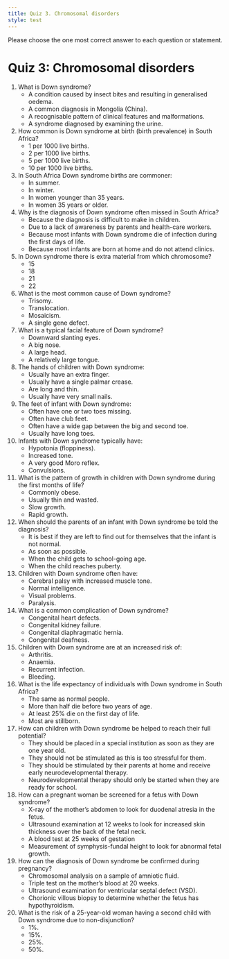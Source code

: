 ```yaml
---
title: Quiz 3. Chromosomal disorders
style: test
---
```


Please choose the one most correct answer to each question or statement.

# Quiz 3: Chromosomal disorders

1.	What is Down syndrome?
	-	A condition caused by insect bites and resulting in generalised oedema.
	-	A common diagnosis in Mongolia (China).
	+	A recognisable pattern of clinical features and malformations.
	-	A syndrome diagnosed by examining the urine.
2.	How common is Down syndrome at birth (birth prevalence) in South Africa?
	-	1 per 1000 live births.
	+	2 per 1000 live births.
	-	5 per 1000 live births.
	-	10 per 1000 live births.
3.	In South Africa Down syndrome births are commoner:
	-	In summer.
	-	In winter.
	-	In women younger than 35 years.
	+	In women 35 years or older.
4.	Why is the diagnosis of Down syndrome often missed in South Africa?
	-	Because the diagnosis is difficult to make in children.
	+	Due to a lack of awareness by parents and health-care workers.
	-	Because most infants with Down syndrome die of infection during the first days of life.
	-	Because most infants are born at home and do not attend clinics.
5.	In Down syndrome there is extra material from which chromosome?
	-	15
	-	18
	+	21
	-	22
6.	What is the most common cause of Down syndrome?
	+	Trisomy.
	-	Translocation.
	-	Mosaicism.
	-	A single gene defect.
7.	What is a typical facial feature of Down syndrome?
	-	Downward slanting eyes.
	-	A big nose.
	-	A large head.
	+	A relatively large tongue.
8.	The hands of children with Down syndrome:
	-	Usually have an extra finger.
	+	Usually have a single palmar crease.
	-	Are long and thin.
	-	Usually have very small nails.
9.	The feet of infant with Down syndrome:
	-	Often have one or two toes missing.
	-	Often have club feet.
	+	Often have a wide gap between the big and second toe.
	-	Usually have long toes.
10.	Infants with Down syndrome typically have:
	+	Hypotonia (floppiness).
	-	Increased tone.
	-	A very good Moro reflex.
	-	Convulsions.
11.	What is the pattern of growth in children with Down syndrome during the first months of life?
	-	Commonly obese.
	-	Usually thin and wasted.
	+	Slow growth.
	-	Rapid growth.
12.	When should the parents of an infant with Down syndrome be told the diagnosis?
	-	It is best if they are left to find out for themselves that the infant is not normal.
	+	As soon as possible.
	-	When the child gets to school-going age.
	-	When the child reaches puberty.
13.	Children with Down syndrome often have:
	-	Cerebral palsy with increased muscle tone.
	-	Normal intelligence.
	+	Visual problems.
	-	Paralysis.
14.	What is a common complication of Down syndrome?
	+	Congenital heart defects.
	-	Congenital kidney failure.
	-	Congenital diaphragmatic hernia.
	-	Congenital deafness.
15.	Children with Down syndrome are at an increased risk of:
	-	Arthritis.
	-	Anaemia.
	+	Recurrent infection.
	-	Bleeding.
16.	What is the life expectancy of individuals with Down syndrome in South Africa?
	-	The same as normal people.
	+	More than half die before two years of age.
	-	At least 25% die on the first day of life.
	-	Most are stillborn.
17.	How can children with Down syndrome be helped to reach their full potential?
	-	They should be placed in a special institution as soon as they are one year old.
	-	They should not be stimulated as this is too stressful for them.
	+	They should be stimulated by their parents at home and receive early neurodevelopmental therapy.
	-	Neurodevelopmental therapy should only be started when they are ready for school.
18.	How can a pregnant woman be screened for a fetus with Down syndrome?
	-	X-ray of the mother’s abdomen to look for duodenal atresia in the fetus.
	+	Ultrasound examination at 12 weeks to look for increased skin thickness over the back of the fetal neck.
	-	A blood test at 25 weeks of gestation
	-	Measurement of symphysis-fundal height to look for abnormal fetal growth.
19.	How can the diagnosis of Down syndrome be confirmed during pregnancy?
	+	Chromosomal analysis on a sample of amniotic fluid.
	-	Triple test on the mother’s blood at 20 weeks.
	-	Ultrasound examination for ventricular septal defect (VSD).
	-	Chorionic villous biopsy to determine whether the fetus has hypothyroidism.
20.	What is the risk of a 25-year-old woman having a second child with Down syndrome due to non-disjunction?
	+	1%.
	-	15%.
	-	25%.
	-	50%.